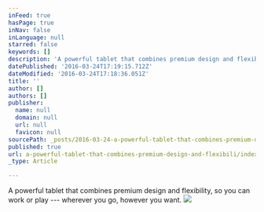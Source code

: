 ```yaml
---
inFeed: true
hasPage: true
inNav: false
inLanguage: null
starred: false
keywords: []
description: 'A powerful tablet that combines premium design and flexibility, so you can work or play — wherever you go, however you want.'
datePublished: '2016-03-24T17:19:15.712Z'
dateModified: '2016-03-24T17:18:36.051Z'
title: ''
author: []
authors: []
publisher:
  name: null
  domain: null
  url: null
  favicon: null
sourcePath: _posts/2016-03-24-a-powerful-tablet-that-combines-premium-design-and-flexibili.md
published: true
url: a-powerful-tablet-that-combines-premium-design-and-flexibili/index.html
_type: Article

---
```

A powerful tablet that combines premium design and flexibility, so you can work or play --- wherever you go, however you want.
![](https://the-grid-user-content.s3-us-west-2.amazonaws.com/c43f36d1-2721-4386-89e7-faa3ecf21d7f.jpg)